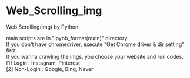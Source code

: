 # Web_Scrolling_img  
Web Scrolling(img) by Python  

main scripts are in "ipynb_format(main)" directory.  
If you don't have chromedriver, execute "Get Chrome driver & dir setting" first.   
If you wanna crawling the imgs, you choose your website and run codes.    
[1] Login : Instagram, Pinterest  
[2] Non-Login : Google, Bing, Naver  
